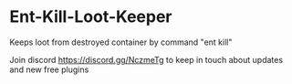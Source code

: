 # Ent-Kill-Loot-Keeper
Keeps loot from destroyed container by command "ent kill"

Join discord https://discord.gg/NczmeTg to keep in touch about updates and new free plugins


